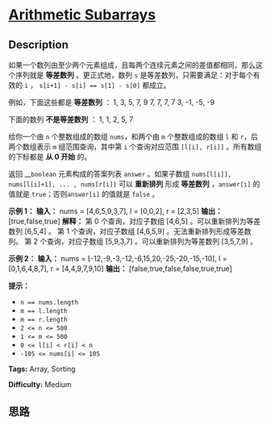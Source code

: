 # [Arithmetic Subarrays][title]

## Description

如果一个数列由至少两个元素组成，且每两个连续元素之间的差值都相同，那么这个序列就是 **等差数列** 。更正式地，数列 `s`
是等差数列，只需要满足：对于每个有效的 `i` ， `s[i+1] - s[i] == s[1] - s[0]` 都成立。

例如，下面这些都是 **等差数列** ：
            1, 3, 5, 7, 9    7, 7, 7, 7    3, -1, -5, -9

下面的数列 **不是等差数列** ：
            1, 1, 2, 5, 7

给你一个由 `n` 个整数组成的数组 `nums`，和两个由 `m` 个整数组成的数组 `l` 和 `r`，后两个数组表示 `m` 组范围查询，其中第
`i` 个查询对应范围 `[l[i], r[i]]` 。所有数组的下标都是 **从 0 开始** 的。

返回 __`boolean` 元素构成的答案列表 `answer` 。如果子数组 `nums[l[i]], nums[l[i]+1], ... ,
nums[r[i]]` 可以 **重新排列** 形成 **等差数列** ，`answer[i]` 的值就是 `true`；否则`answer[i]`
的值就是 `false` 。

**示例 1：**
            **输入：** nums = [4,6,5,9,3,7], l = [0,0,2], r = [2,3,5]    **输出：**[true,false,true]    **解释：**    第 0 个查询，对应子数组 [4,6,5] 。可以重新排列为等差数列 [6,5,4] 。    第 1 个查询，对应子数组 [4,6,5,9] 。无法重新排列形成等差数列。    第 2 个查询，对应子数组 [5,9,3,7] 。可以重新排列为等差数列 [3,5,7,9] 。

**示例 2：**
            **输入：** nums = [-12,-9,-3,-12,-6,15,20,-25,-20,-15,-10], l = [0,1,6,4,8,7], r = [4,4,9,7,9,10]    **输出：** [false,true,false,false,true,true]    

**提示：**

  * `n == nums.length`
  * `m == l.length`
  * `m == r.length`
  * `2 <= n <= 500`
  * `1 <= m <= 500`
  * `0 <= l[i] < r[i] < n`
  * `-105 <= nums[i] <= 105`


**Tags:** Array, Sorting

**Difficulty:** Medium

## 思路

[title]: https://leetcode-cn.com/problems/arithmetic-subarrays
